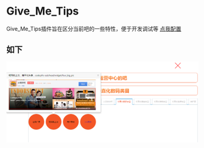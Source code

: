 # Give_Me_Tips
Give_Me_Tips插件旨在区分当前吧的一些特性，便于开发调试等
[点我配置](http://fedev.baidu.com/~zhangshibiao/give_me_tips/index.php)
## 如下

![例子](/img/index.png)